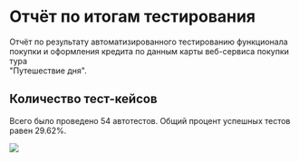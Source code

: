 # Отчёт по итогам тестирования

Отчёт по результату автоматизированного тестированию функционала покупки и оформления кредита по данным карты веб-сервиса покупки тура  
"Путешествие дня".

## Количество тест-кейсов

Всего было проведено 54 автотестов. Общий процент успешных тестов равен 29.62%.

![](pic/1.p![отчет1.jpg](..%2F..%2F..%2FDesktop%2F%EE%F2%F7%E5%F21.jpg))